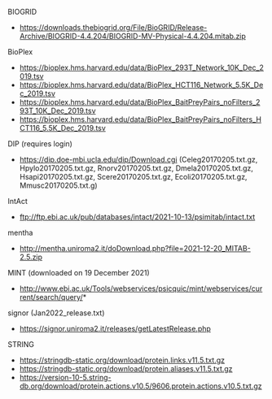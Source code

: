 BIOGRID
- https://downloads.thebiogrid.org/File/BioGRID/Release-Archive/BIOGRID-4.4.204/BIOGRID-MV-Physical-4.4.204.mitab.zip

BioPlex
- https://bioplex.hms.harvard.edu/data/BioPlex_293T_Network_10K_Dec_2019.tsv
- https://bioplex.hms.harvard.edu/data/BioPlex_HCT116_Network_5.5K_Dec_2019.tsv
- https://bioplex.hms.harvard.edu/data/BioPlex_BaitPreyPairs_noFilters_293T_10K_Dec_2019.tsv
- https://bioplex.hms.harvard.edu/data/BioPlex_BaitPreyPairs_noFilters_HCT116_5.5K_Dec_2019.tsv

DIP (requires login)
- https://dip.doe-mbi.ucla.edu/dip/Download.cgi
(Celeg20170205.txt.gz, Hpylo20170205.txt.gz, Rnorv20170205.txt.gz, Dmela20170205.txt.gz, Hsapi20170205.txt.gz, Scere20170205.txt.gz, Ecoli20170205.txt.gz, Mmusc20170205.txt.g)

IntAct
- ftp://ftp.ebi.ac.uk/pub/databases/intact/2021-10-13/psimitab/intact.txt

mentha
- http://mentha.uniroma2.it/doDownload.php?file=2021-12-20_MITAB-2.5.zip

MINT (downloaded on 19 December 2021)
- http://www.ebi.ac.uk/Tools/webservices/psicquic/mint/webservices/current/search/query/*

signor (Jan2022_release.txt)
- https://signor.uniroma2.it/releases/getLatestRelease.php

STRING
- https://stringdb-static.org/download/protein.links.v11.5.txt.gz
- https://stringdb-static.org/download/protein.aliases.v11.5.txt.gz
- https://version-10-5.string-db.org/download/protein.actions.v10.5/9606.protein.actions.v10.5.txt.gz
